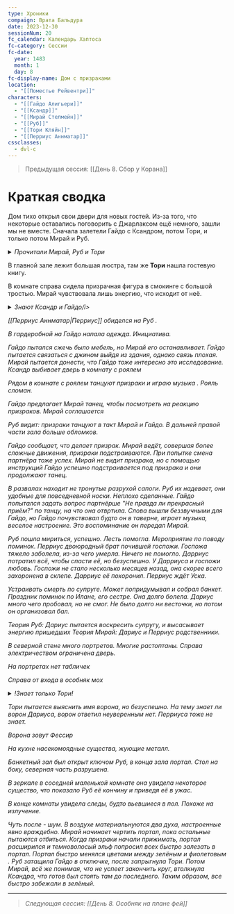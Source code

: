 ```yaml
---
type: Хроники
compaign: Врата Бальдура
date: 2023-12-30
sessionNum: 20
fc_calendar: Календарь Хаптоса
fc-category: Сессии
fc-date:
  year: 1483
  month: 1
  day: 8
fc-display-name: Дом с призраками
location:
  - "[[Поместье Рейвентри]]"
characters:
  - "[[Гайдо Алигьери]]"
  - "[[Ксандр]]"
  - "[[Мирай Стелмейн]]"
  - "[[Руб]]"
  - "[[Тори Кляйн]]"
  - "[[Перриус Аннматар]]"
cssclasses:
  - dvl-c
---
```


> Предыдущая сессия: [[День 8. Сбор у Корана]] 


# Краткая сводка

Дом тихо открыл свои двери для новых гостей. Из-за того, что некоторые оставались поговорить с Джарлаксом ещё немного, зашли мы не вместе. Сначала залетели Гайдо с Ксандром, потом Тори, и только потом Мирай и Руб.


<details> <summary><i>Прочитали Мирай, Руб и Тори</i></summary> <p> Поместье Рейвентри.</p> </details>

В главной зале лежит большая люстра, там же **Тори** нашла гостевую книгу.

В комнате справа сидела призрачная фигура в смокинге с большой тростью. Мирай чувствовала лишь энергию, что исходит от неё.

<details> <summary><i>Знают Ксандр и Гайдо/i></summary> <p> Сославшись на то, что плохо себя чувствуют после долгого путешествия с островов. Ну дворе сейчас 1462 год.</p> </details>

[[Перриус Аннматар|Перриус]] обиделся на Руб .

В гардеробной на Гайдо напала одежда. Инициатива.

Гайдо пытался сжечь было мебель, но Мирай его останавливает. Гайдо пытается связаться с джином выйдя из здания, однако связь плохая. 
Мирай пытается донести, что Гайдо тоже интересно это исследование. Ксандр выбивает дверь в комнату с роялем

Рядом в комнате с роялем танцуют призраки и играю музыка . Рояль сломан.

Гайдо предлагает Мирай танец, чтобы посмотреть на реакцию призраков. Мирай соглашается

Руб видит: призраки танцуют в такт Мирай и Гайдо. В дальней правой части зала больше обломков. 

Гайдо сообщает, что делает призрак. Мирай ведёт, совершая более сложные движения, призраки подстраиваются. При попытке смена партнёра тоже успех. Мирай не видит призрака, но с помощью инструкций Гайдо успешно подстраивается под призрака и они продолжают танец. 

В развалах находит не тронутые разрухой сапоги. 
Руб их надевает, они удобные для повседневной носки. Неплохо сделанные. 
Гайдо попытался задать вопрос партнёрше "Не правда ли прекрасный приём?" по танцу, на что она отвртила. Слова вышли беззвучными для Гайдо, но Гайдо почувствовал будто он в таверне, играет музыка, веселое настроение.
Это воспоминание он передал Мирай.

Руб пошла мириться, успешно. Лесть помогла. Мероприятие по поводу поминок. Перриус двоюродный брат почившей госпожи. Госпожа тяжело заболела, из-за чего умерла. Ничего не помогло. Дарриус потратил всё, чтобы спасти её, но безуспешно. 
У Дарриуса и госпожи любовь.
Госпожи не стало несколько месяцев назад, она скорее всего захоронена в склепе. Дарриус её похоронил.
Перриус ждёт Уска.

Устраивать смерть по супруге. Может попридумывал и собрал банкет.
Праздник поминок по Илане, его сестре. Она долго болела. Дариус много чего пробовал, но не смог. Не было долго ни весточки, но потом он организовал бал.

Теория Руб: Дариус пытается воскресить супругу, и высасывает энергию пришедших 
Теория Мирай: Дариус и Перриус родственники.

В северной стене много портретов. Многие растоптаны. 
Справа электричеством ограничена дверь. 

На портретах нет табличек

Справа от входа в особняк мох

<details> <summary><i>!Знает только Тори!</i></summary> <p>  <font color="#7f7f7f"> Картина, что осмотрела Тори: <i> "Сердце Рейвентри" </i> Таиды Редстоун <br><br>
Таида Редстоун - художница, нарисовавшая большую часть картин в поместье<br><br>
Дариус Корвинар 38 лет. Картина в в комнате справа от входа. Изначально в пару никто не верил, но оказались крепкой парой с Иланой. Прожили друг с другом 18 лет. "</font></p> </details>

Тори пытается выяснить имя ворона, но безуспешно. На тему знает ли ворон Дариуса, ворон ответил неуверенным нет. Перриуса тоже не знает. 

Ворона зовут Фессир

На кухне насекомоядные существа, жующие металл.

Банкетный зал был открыт ключом Руб, в конца зала портал. 
Стол на боку, северная часть разрушена. 

В зеркале в соседней маленькой комнате она увидела некоторое существо, что показало Руб её кончину и приведя её в ужас. 

В конце комнаты увидела следы, будто вьевшиеся в пол. Похоже на излучение. 

Чуть после - шум. В воздухе материальнуются два духа, настроенные явно враждебно. Мирай начинает чертить портал, пока остальные пытаются отбиться. Когда призраки начали прижимать, портал расширился и темноволосый эльф попросил всех быстро залезать в портал. Портал быстро менялся цветами между зелёным и фиолетовым . Руб затащила Гайдо в отключке, после запрыгнула Тори. Потом Мирай, всё же понимая, что не успеет закончить круг, втолкнула Ксандра, что готов был стоять там до последнего. Таким образом, все быстро забежали в зелёный.


---
>Следующая сессия: [[День 8. Особняк на плане фей]] 